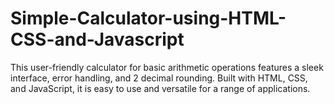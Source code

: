 # Simple-Calculator-using-HTML-CSS-and-Javascript
This user-friendly calculator for basic arithmetic operations features a sleek interface, error handling, and 2 decimal rounding. Built with HTML, CSS, and JavaScript, it is easy to use and versatile for a range of applications.

